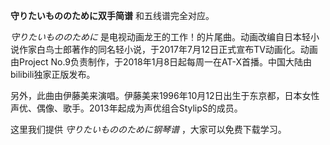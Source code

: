 

**守りたいもののために双手简谱** 和五线谱完全对应。

_守りたいもののために_
是电视动画龙王的工作！的片尾曲。动画改编自日本轻小说作家白鸟士郎著作的同名轻小说，于2017年7月12日正式宣布TV动画化。动画由Project
No.9负责制作，于2018年1月8日起每周一在AT-X首播。中国大陆由bilibili独家正版发布。

另外，此曲由伊藤美来演唱。伊藤美来1996年10月12日出生于东京都，日本女性声优、偶像、歌手。2013年起成为声优组合StylipS的成员。

这里我们提供 _守りたいもののために钢琴谱_ ，大家可以免费下载学习。

